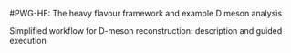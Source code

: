 #PWG-HF: The heavy flavour framework and example D meson analysis


Simplified workflow for D-meson reconstruction: description and guided execution
